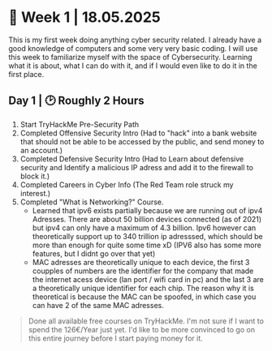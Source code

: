 # 📆 Week 1 | 18.05.2025

This is my first week doing anything cyber security related. I already have a good knowledge of computers and some very very basic coding.
I will use this week to familiarize myself with the space of Cybersecurity. Learning what it is about, what I can do with it, and if I would even like to do it in the first place.

## Day 1 | 🕑 Roughly 2 Hours

1. Start TryHackMe Pre-Security Path
2. Completed Offensive Security Intro (Had to "hack" into a bank website that should not be able to be accessed by the public, and send money to an account.)
3. Completed Defensive Security Intro (Had to Learn about defensive security and Identify a malicious IP adress and add it to the firewall to block it.)
4. Completed Careers in Cyber Info (The Red Team role struck my interest.)
5. Completed "What is Networking?" Course.
     - Learned that ipv6 exists partially because we are running out of ipv4 Adresses. There are about 50 billion devices connected (as of 2021) but ipv4 can only have a maximum of 4.3 billion. Ipv6 however can theoretically support up to 340 trillion ip adresssed, which should be more than enough for quite some time xD (IPV6 also has some more features, but I didnt go over that yet)
     - MAC adresses are theoretically unique to each device, the first 3 coupples of numbers are the identifier for the company that made the internet acess device (lan port / wifi card in pc) and the last 3 are a theoretically unique identifier for each chip. The reason why it is theoretical is because the MAC can be spoofed, in which case you can have 2 of the same MAC adresses.

> Done all available free courses on TryHackMe. I'm not sure if I want to spend the 126€/Year just yet. I'd like to be more convinced to go on this entire journey before I start paying money for it.
